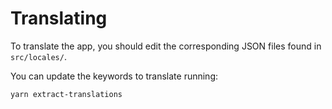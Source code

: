 # Translating

To translate the app, you should edit the corresponding JSON files
found in `src/locales/`.

You can update the keywords to translate running:

    yarn extract-translations
